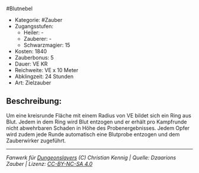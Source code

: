 #Blutnebel  
- Kategorie: #Zauber  
- Zugangsstufen:  
  - Heiler: -  
  - Zauberer: -  
  - Schwarzmagier: 15  
- Kosten: 1840  
- Zauberbonus: 5  
- Dauer: VE KR  
- Reichweite: VE x 10 Meter  
- Abklingzeit: 24 Stunden  
- Art: Zielzauber     

## Beschreibung:
Um eine kreisrunde Fläche mit einem Radius von VE bildet sich ein Ring aus Blut. Jedem in dem Ring wird Blut entzogen und er erhält pro Kampfrunde nicht abwehrbaren Schaden in Höhe des Probenergebnisses. Jedem Opfer wird  zudem jede Runde automatisch eine Blutprobe entzogen und dem Zauberwirker zugeführt.


___
*Fanwerk für [Dungeonslayers](https://www.dungeonslayers.net/) (C) Christian Kennig | Quelle: Dzaarions Zauber | Lizenz: [CC-BY-NC-SA 4.0](https://creativecommons.org/licenses/by-nc-sa/4.0/deed.de)*